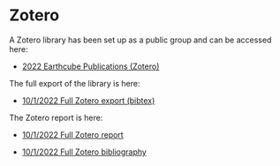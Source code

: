 # Zotero

A Zotero library has been set up as a public group and can be accessed here:

* [2022 Earthcube Publications (Zotero)](https://www.zotero.org/groups/4785651/earthcube_program_publications_2012-2022)

The full export of the library is here:

* [10/1/2022 Full Zotero export (bibtex)](/data/assets/ec_zotero_export.bib)

The Zotero report is here:

* [10/1/2022 Full Zotero report](/data/assets/zotero_report.md)

* [10/1/2022 Full Zotero bibliography](/data/assets/zotero_bib.md)